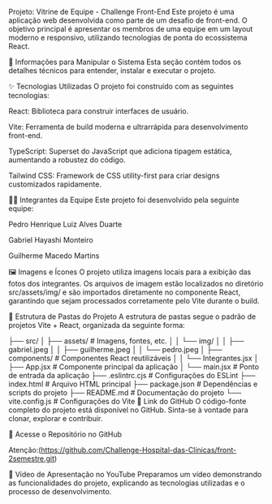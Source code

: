 Projeto: Vitrine de Equipe - Challenge Front-End
Este projeto é uma aplicação web desenvolvida como parte de um desafio de front-end. O objetivo principal é apresentar os membros de uma equipe em um layout moderno e responsivo, utilizando tecnologias de ponta do ecossistema React.

🚀 Informações para Manipular o Sistema
Esta seção contém todos os detalhes técnicos para entender, instalar e executar o projeto.

✨ Tecnologias Utilizadas
O projeto foi construído com as seguintes tecnologias:

React: Biblioteca para construir interfaces de usuário.

Vite: Ferramenta de build moderna e ultrarrápida para desenvolvimento front-end.

TypeScript: Superset do JavaScript que adiciona tipagem estática, aumentando a robustez do código.

Tailwind CSS: Framework de CSS utility-first para criar designs customizados rapidamente.

🧑‍💻 Integrantes da Equipe
Este projeto foi desenvolvido pela seguinte equipe:

Pedro Henrique Luiz Alves Duarte

Gabriel Hayashi Monteiro

Guilherme Macedo Martins

🖼️ Imagens e Ícones
O projeto utiliza imagens locais para a exibição das fotos dos integrantes. Os arquivos de imagem estão localizados no diretório src/assets/img/ e são importados diretamente no componente React, garantindo que sejam processados corretamente pelo Vite durante o build.

📁 Estrutura de Pastas do Projeto
A estrutura de pastas segue o padrão de projetos Vite + React, organizada da seguinte forma:

              
├── src/
│   ├── assets/           # Imagens, fontes, etc.
│   │   └── img/
│   │       ├── gabriel.jpeg
│   │       ├── guilherme.jpeg
│   │       └── pedro.jpeg
│   ├── components/       # Componentes React reutilizáveis
│   │   └── Integrantes.jsx
│   ├── App.jsx           # Componente principal da aplicação
│   └── main.jsx          # Ponto de entrada da aplicação
├── .eslintrc.cjs         # Configurações do ESLint
├── index.html            # Arquivo HTML principal
├── package.json          # Dependências e scripts do projeto
├── README.md             # Documentação do projeto
└── vite.config.js        # Configurações do Vite
🐙 Link do GitHub
O código-fonte completo do projeto está disponível no GitHub. Sinta-se à vontade para clonar, explorar e contribuir.

🔗 Acesse o Repositório no GitHub

Atenção:(https://github.com/Challenge-Hospital-das-Clinicas/front-2semestre.git) 



🎥 Vídeo de Apresentação no YouTube
Preparamos um vídeo demonstrando as funcionalidades do projeto, explicando as tecnologias utilizadas e o processo de desenvolvimento.